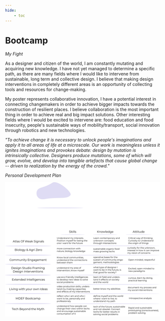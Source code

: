 ```yaml
---
hide:
    - toc
---
```


# Bootcamp


*My Fight*

As a designer and citizen of the world, I am constantly mutating and acquiring new knowledge. I have not yet managed to determine a specific path, as there are many fields where I would like to intervene from sustainable, long term and collective design. I believe that making design interventions in completely different areas is an opportunity of collecting tools and resources for change-making.

My poster represents collaborative innovation, I have a potential interest in connecting changemakers in order to achieve bigger impacts towards the construction of resilient places. I believe collaboration is the most important thing in order to achieve real and big impact solutions.
Other interesting fields where I would be excited to intervene are: food education and food insecurity, people's sustainable ways of mobility/transport, social innovation through robotics and new technologies.

*"To achieve change it is necessary to unlock people's imaginations and apply it to all areas of life at a microscale. Our work is meaningless unless it ignites imaginations and provokes debate: design by mutation is intrinsically collective. Designers produce mutations, some of which will grow, evolve, and develop into tangible artefacts that cause global change -- driven to realization by the energy of the crowd."*


*Personal Development Plan*

![Pdp](../images/personal%20develop.%20materias.jpg)
